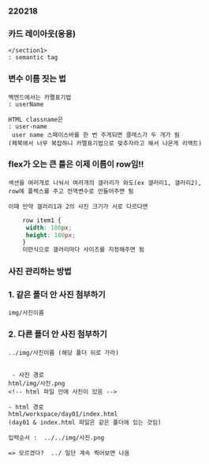 ### 220218

### 카드 레이아웃(응용)
    </section1>
    : semantic tag

### 변수 이름 짓는 법
    백엔드에서는 카멜표기법
    : userName

    HTML classname은 
    : user-name 
     user name 스페이스바를 한 번 주게되면 클래스가 두 개가 됨
    (페북에서 너무 복잡하니 카멜표기법으로 맞추자라고 해서 나온게 리액트)

### flex가 오는 큰 틀은 이제 이름이 row임!!

    섹션을 여러개로 나눠서 여러개의 갤러리가 와도(ex 갤러리1, 갤러리2),
    row에 플렉스를 주고 전역변수로 만들어주면 됨

    이때 만약 갤러리1과 2의 사진 크기가 서로 다르다면
```css 
    row item1 {
     width: 100px;
     height: 100px;
    } 
    이런식으로 갤러리마다 사이즈를 지정해주면 됨
```

### 사진 관리하는 방법
### 1.  같은 폴더 안 사진 첨부하기  
    img/사진이름

### 2. 다른 폴더 안 사진 첨부하기
    ../img/사진이름 (해당 폴더 뒤로 가라)

    
     - 사진 경로
    html/img/사진.png
    <!-- html 파일 안에 사진이 있음 -->

    - html 경로
    html/workspace/day01/index.html
    (day01 & index.html 파일은 같은 폴더에 있는 것임)

    입력순서 :  ../../img/사진.png 
    
    => 모르겠다?  ../ 일단 계속 찍어보면 나옴